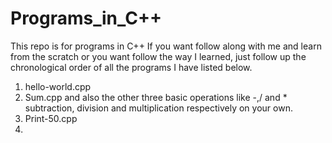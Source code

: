 # Programs_in_C++
This repo is for programs in C++
If you want follow along with me and learn from the scratch or you want follow the way I learned, just follow up the chronological order of all the programs I have listed below.

1. hello-world.cpp
2. Sum.cpp and also the other three basic operations like -,/ and * subtraction, division and multiplication respectively on your own.
3. Print-50.cpp
4. 
